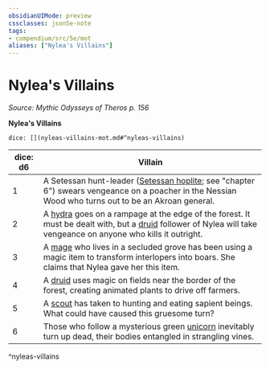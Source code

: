 ```yaml
---
obsidianUIMode: preview
cssclasses: json5e-note
tags:
- compendium/src/5e/mot
aliases: ["Nylea's Villains"]
---
```

# Nylea's Villains
*Source: Mythic Odysseys of Theros p. 156* 

**Nylea's Villains**

`dice: [](nyleas-villains-mot.md#^nyleas-villains)`

| dice: d6 | Villain |
|----------|---------|
| 1 | A Setessan hunt-leader ([Setessan hoplite](2-Mechanics/CLI/bestiary/humanoid/setessan-hoplite-mot.md); see "chapter 6") swears vengeance on a poacher in the Nessian Wood who turns out to be an Akroan general. |
| 2 | A [hydra](2-Mechanics/CLI/bestiary/monstrosity/hydra.md) goes on a rampage at the edge of the forest. It must be dealt with, but a [druid](2-Mechanics/CLI/bestiary/humanoid/druid.md) follower of Nylea will take vengeance on anyone who kills it outright. |
| 3 | A [mage](2-Mechanics/CLI/bestiary/humanoid/mage.md) who lives in a secluded grove has been using a magic item to transform interlopers into boars. She claims that Nylea gave her this item. |
| 4 | A [druid](2-Mechanics/CLI/bestiary/humanoid/druid.md) uses magic on fields near the border of the forest, creating animated plants to drive off farmers. |
| 5 | A [scout](2-Mechanics/CLI/bestiary/humanoid/scout.md) has taken to hunting and eating sapient beings. What could have caused this gruesome turn? |
| 6 | Those who follow a mysterious green [unicorn](2-Mechanics/CLI/bestiary/celestial/unicorn.md) inevitably turn up dead, their bodies entangled in strangling vines. |
^nyleas-villains